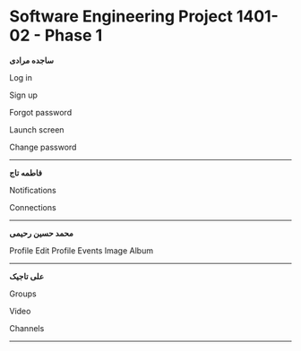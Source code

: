 # Software Engineering Project 1401-02 - Phase 1


**ساجده مرادی**

Log in

Sign up

Forgot password 

Launch screen

Change password

***

**فاطمه تاج**

Notifications

Connections

***

**محمد حسین رحیمی**

Profile
Edit Profile
Events
Image Album

***

**علی تاجیک**

Groups

Video

Channels

***

